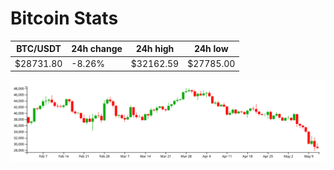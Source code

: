 # Bitcoin Stats

BTC/USDT|24h change|24h high|24h low|
|---|---|---|---|
|$28731.80|-8.26%|$32162.59|$27785.00|

<img src="./chart.svg">
